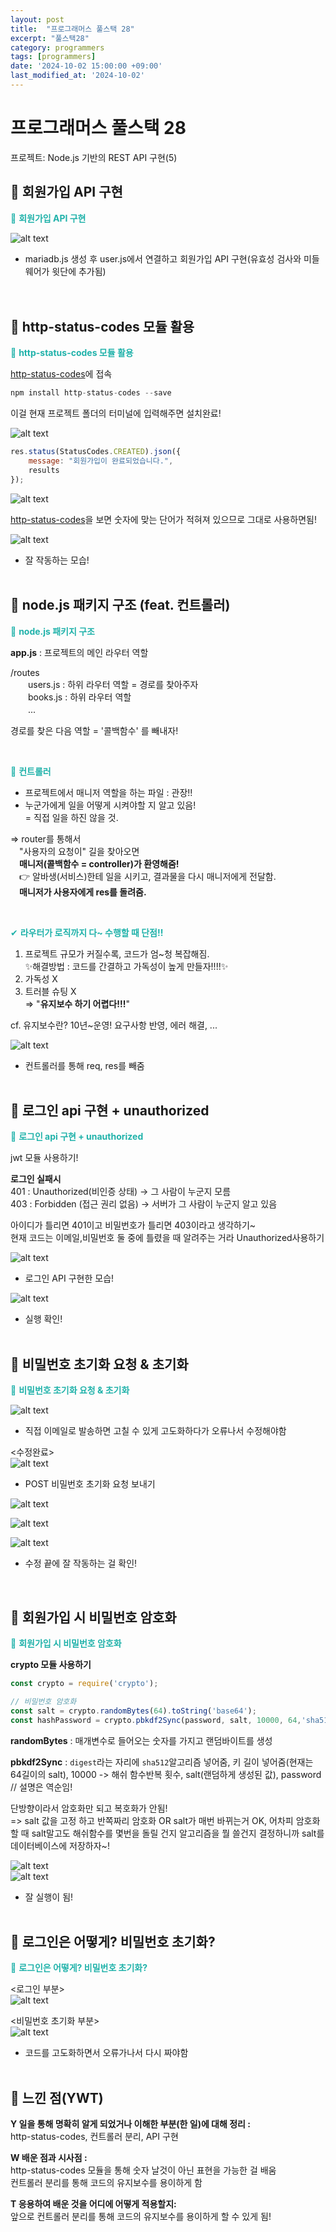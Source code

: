 ```yaml
---
layout: post
title:  "프로그래머스 풀스택 28"
excerpt: "풀스택28"
category: programmers
tags: [programmers]
date: '2024-10-02 15:00:00 +09:00'
last_modified_at: '2024-10-02'
---
```


# 프로그래머스 풀스택 28
프로젝트: Node.js 기반의 REST API 구현(5)

## 🌊 회원가입 API 구현
<span style="color:lightseagreen">💫 **회원가입 API 구현**</span><br>

![alt text](img01/image-283.png)<br>
- mariadb.js 생성 후 user.js에서 연결하고 회원가입 API 구현(유효성 검사와 미들웨어가 윗단에 추가됨)<br>
<br><br/>

## 🌊 http-status-codes 모듈 활용

<span style="color:lightseagreen">💫 **http-status-codes 모듈 활용**</span><br>

[http-status-codes](https://www.npmjs.com/package/http-status-codes)에 접속
```javascript
npm install http-status-codes --save
```
이걸 현재 프로젝트 폴더의 터미널에 입력해주면 설치완료!<br>

![alt text](img01/image-284.png)<br>

```javascript
res.status(StatusCodes.CREATED).json({
    message: "회원가입이 완료되었습니다.",
    results
});
```

![alt text](img01/image-284.png)<br>

[http-status-codes](https://www.npmjs.com/package/http-status-codes)을 보면 숫자에 맞는 단어가 적혀져 있으므로 그대로 사용하면됨!<br>

![alt text](img01/image-285.png)<br>
- 잘 작동하는 모습!<br><br/>

## 🌊 node.js 패키지 구조 (feat. 컨트롤러)


<span style="color:lightseagreen">💫 **node.js 패키지 구조**</span><br>

**app.js** : 프로젝트의 메인 라우터 역할<br>

/routes<br>
　　users.js : 하위 라우터 역할 = 경로를 찾아주자<br>
　　books.js : 하위 라우터 역할<br>
　　...<br>

경로를 찾은 다음 역할 = '콜백함수' 를 빼내자!<br>

<br>

<span style="color:lightseagreen">💫 **컨트롤러**</span><br>

- 프로젝트에서 매니저 역할을 하는 파일 : 관장!!<br>
- 누군가에게 일을 어떻게 시켜야할 지 알고 있음!<br>
= 직접 일을 하진 않을 것.<br>

=> router를 통해서<br>
　"사용자의 요청이" 길을 찾아오면<br>
　**매니저(콜백함수 = controller)가 환영해줌!**<br>
　👉 알바생(서비스)한테 일을 시키고, 결과물을 다시 매니저에게 전달함.<br>
　**매니저가 사용자에게 res를 돌려줌.**<br>

<br>

<span style="color:lightseagreen">✔ **라우터가 로직까지 다~ 수행할 때 단점!!**</span><br>
1) 프로젝트 규모가 커질수록, 코드가 엄~청 복잡해짐.<br>
✨해결방법 : 코드를 간결하고 가독성이 높게 만들자!!!!✨<br>
2) 가독성 X<br>
3) 트러블 슈팅 X<br>
=> "**유지보수 하기 어렵다!!!**"<br>

cf. 유지보수란? 10년~운영! 요구사항 반영, 에러 해결, ...<br>

![alt text](img01/image-286.png)<br>
- 컨트롤러를 통해 req, res를 빼줌<br><br/>

## 🌊 로그인 api 구현 + unauthorized

<span style="color:lightseagreen">💫 **로그인 api 구현 + unauthorized**</span><br>

jwt 모듈 사용하기!<br>

**로그인 실패시**<br>
401 : Unauthorized(비인증 상태) -> 그 사람이 누군지 모름<br>
403 : Forbidden (접근 권리 없음) -> 서버가 그 사람이 누군지 알고 있음<br>

아이디가 틀리면 401이고 비밀번호가 틀리면 403이라고 생각하기~<br>
현재 코드는 이메일,비밀번호 둘 중에 틀렸을 때 알려주는 거라 Unauthorized사용하기<br>

![alt text](img01/image-287.png)<br>
- 로그인 API 구현한 모습!<br>

![alt text](img01/image-288.png)<br>
- 실행 확인!<br><br/>

## 🌊 비밀번호 초기화 요청 & 초기화

<span style="color:lightseagreen">💫 **비밀번호 초기화 요청 & 초기화**</span><br>

![alt text](img01/image-293.png)<br>
- 직접 이메일로 발송하면 고칠 수 있게 고도화하다가 오류나서 수정해야함<br>

<수정완료><br>
![alt text](img01/image-295.png)<br>
- POST 비밀번호 초기화 요청 보내기<br>

![alt text](img01/image-294.png)<br>

![alt text](img01/image-296.png)<br>

![alt text](img01/image-297.png)<br>

- 수정 끝에 잘 작동하는 걸 확인!<br>

<br/>

## 🌊 회원가입 시 비밀번호 암호화

<span style="color:lightseagreen">💫 **회원가입 시 비밀번호 암호화**</span><br>

**crypto 모듈 사용하기**<br>
```javascript
const crypto = require('crypto');
```

```javascript
// 비밀번호 암호화
const salt = crypto.randomBytes(64).toString('base64');
const hashPassword = crypto.pbkdf2Sync(password, salt, 10000, 64,'sha512').toString('base64');
```
**randomBytes** : 매개변수로 들어오는 숫자를 가지고 랜덤바이트를 생성<br>

**pbkdf2Sync** : `digest`라는 자리에 `sha512`알고리즘 넣어줌, 키 길이 넣어줌(현재는 64길이의 salt), 10000 -> 해쉬 함수반복 횟수, salt(랜덤하게 생성된 값), password // 설명은 역순임!<br>

단방향이라서 암호화만 되고 복호화가 안됨!<br>
=> salt 값을 고정 하고 반쪽짜리 암호화 OR salt가 매번 바뀌는거 OK, 어차피 암호화할 때 salt말고도 해쉬함수를 몇번을 돌릴 건지 알고리즘을 뭘 쓸건지 결정하니까 salt를 데이터베이스에 저장하자~!<br>

![alt text](img01/image-289.png)<br>
![alt text](img01/image-290.png)<br>
- 잘 실행이 됨!<br><br/>

## 🌊 로그인은 어떻게? 비밀번호 초기화?

<span style="color:lightseagreen">💫 **로그인은 어떻게? 비밀번호 초기화?**</span><br>

\<로그인 부분><br>
![alt text](img01/image-291.png)<br>

\<비밀번호 초기화 부분><br>
![alt text](img01/image-292.png)<br>
- 코드를 고도화하면서 오류가나서 다시 짜야함<br><br/>

## 🌊 느낀 점(YWT)

**Y 일을 통해 명확히 알게 되었거나 이해한 부분(한 일)에 대해 정리 :**<br>
http-status-codes, 컨트롤러 분리, API 구현<br>

**W 배운 점과 시사점 :**<br>
http-status-codes 모듈을 통해 숫자 날것이 아닌 표현을 가능한 걸 배움<br>
컨트롤러 분리를 통해 코드의 유지보수를 용이하게 함<br>

**T 응용하여 배운 것을 어디에 어떻게 적용할지:**<br>
앞으로 컨트롤러 분리를 통해 코드의 유지보수를 용이하게 할 수 있게 됨!<br>
